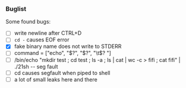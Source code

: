 ### Buglist

Some found bugs:
- [ ] write newline after CTRL+D
- [ ] `cd -` causes EOF error
- [x] fake binary name does not write to STDERR
- [ ] command = ["echo", "$?", "$?", "\t$?  "]
- [ ] /bin/echo "mkdir test ; cd test ; ls -a ; ls | cat | wc -c > fifi ; cat fifi" | ./21sh -- seg fault
- [ ] cd causes segfault when piped to shell
- [ ] a lot of small leaks here and there